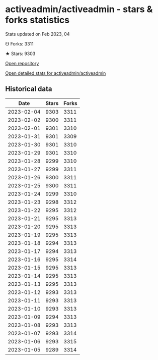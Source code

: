 # activeadmin/activeadmin - stars & forks statistics

Stats updated on Feb 2023, 04

☋ Forks: 3311

★ Stars: 9303

[Open repository](https://github.com/activeadmin/activeadmin)

[Open detailed stats for activeadmin/activeadmin](https://reviewgithub.com/rep/activeadmin/activeadmin)

## Historical data
| Date | Stars | Forks |
|------|-------|-------|
| 2023-02-04 | 9303 | 3311 | 
| 2023-02-02 | 9300 | 3311 | 
| 2023-02-01 | 9301 | 3310 | 
| 2023-01-31 | 9301 | 3309 | 
| 2023-01-30 | 9301 | 3310 | 
| 2023-01-29 | 9301 | 3310 | 
| 2023-01-28 | 9299 | 3310 | 
| 2023-01-27 | 9299 | 3311 | 
| 2023-01-26 | 9300 | 3311 | 
| 2023-01-25 | 9300 | 3311 | 
| 2023-01-24 | 9299 | 3310 | 
| 2023-01-23 | 9298 | 3312 | 
| 2023-01-22 | 9295 | 3312 | 
| 2023-01-21 | 9295 | 3313 | 
| 2023-01-20 | 9295 | 3313 | 
| 2023-01-19 | 9295 | 3313 | 
| 2023-01-18 | 9294 | 3313 | 
| 2023-01-17 | 9294 | 3313 | 
| 2023-01-16 | 9295 | 3314 | 
| 2023-01-15 | 9295 | 3313 | 
| 2023-01-14 | 9295 | 3313 | 
| 2023-01-13 | 9295 | 3313 | 
| 2023-01-12 | 9293 | 3313 | 
| 2023-01-11 | 9293 | 3313 | 
| 2023-01-10 | 9293 | 3313 | 
| 2023-01-09 | 9294 | 3313 | 
| 2023-01-08 | 9293 | 3313 | 
| 2023-01-07 | 9293 | 3314 | 
| 2023-01-06 | 9293 | 3315 | 
| 2023-01-05 | 9289 | 3314 | 

